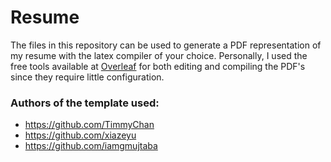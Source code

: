 # Resume
The files in this repository can be used to generate a PDF representation of my resume with the latex compiler of your choice. Personally, I used the free tools available at [Overleaf](https://www.overleaf.com/) for both editing and compiling the PDF's since they require little configuration. 

### Authors of the template used:
- https://github.com/TimmyChan 
- https://github.com/xiazeyu
- https://github.com/iamgmujtaba
